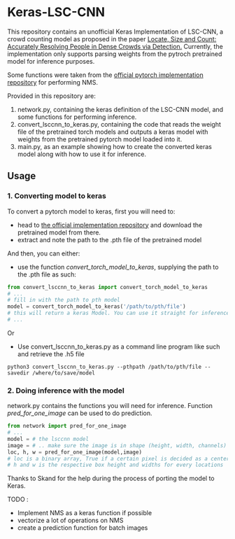 # Keras-LSC-CNN

This repository contains an unofficial Keras Implementation of LSC-CNN, a crowd counting model as proposed in the paper [Locate, Size and Count: Accurately Resolving People in Dense Crowds via Detection.](https://arxiv.org/abs/1906.07538) Currently, the implementation only supports parsing weights from the pytroch pretrained model for inference purposes.

Some functions were taken from the [official pytorch implementation repository](https://github.com/val-iisc/lsc-cnn) for performing NMS.

Provided in this repository are:
1. network.py, containing the keras definition of the LSC-CNN model, and some functions for performing inference.
2. convert_lsccnn_to_keras.py, containing the code that reads the weight file of the pretrained torch models and outputs a keras model with weights from the pretrained pytorch model loaded into it.
3. main.py, as an example showing how to create the converted keras model along with how to use it for inference.

## Usage

### 1. Converting model to keras
To convert a pytorch model to keras, first you will need to: 
- head to [the official implementation repository](https://github.com/val-iisc/lsc-cnn) and download the pretrained model from there.
- extract and note the path to the .pth file of the pretrained model

And then, you can either:
- use the function *convert_torch_model_to_keras*, supplying the path to the .pth file as such:
```py
from convert_lsccnn_to_keras import convert_torch_model_to_keras
# ...
# fill in with the path to pth model
model = convert_torch_model_to_keras('/path/to/pth/file')
# this will return a keras Model. You can use it straight for inference or just save it for later
# ...
```
Or 
- Use convert_lsccnn_to_keras.py as a command line program like such and retrieve the .h5 file
```
python3 convert_lsccnn_to_keras.py --pthpath /path/to/pth/file --savedir /where/to/save/model
```

### 2. Doing inference with the model

network.py contains the functions you will need for inference. Function *pred_for_one_image* can be used to do prediction.
```py
from network import pred_for_one_image
# ...
model = # the lsccnn model
image = # .. make sure the image is in shape (height, width, channels) and is in RGB format
loc, h, w = pred_for_one_image(model,image)
# loc is a binary array, True if a certain pixel is decided as a center for a detected head
# h and w is the respective box height and widths for every locations
```

Thanks to Skand for the help during the process of porting the model to Keras.

TODO :
- Implement NMS as a keras function if possible
- vectorize a lot of operations on NMS 
- create a prediction function for batch images
